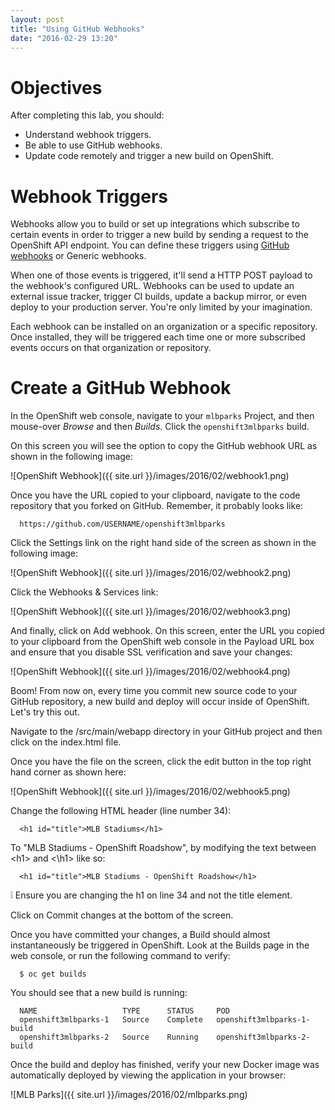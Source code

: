 ```yaml
---
layout: post
title: "Using GitHub Webhooks"
date: "2016-02-29 13:20"
---
```


# Objectives
After completing this lab, you should:

- Understand webhook triggers.
- Be able to use GitHub webhooks.
- Update code remotely and trigger a new build on OpenShift.

# Webhook Triggers

Webhooks allow you to build or set up integrations which subscribe to certain events in order to trigger a new build by sending a request to the OpenShift API endpoint. You can define these triggers using [GitHub webhooks](https://developer.github.com/webhooks/) or Generic webhooks.

When one of those events is triggered, it'll send a HTTP POST payload to the webhook's configured URL. Webhooks can be used to update an external issue tracker, trigger CI builds, update a backup mirror, or even deploy to your production server. You're only limited by your imagination.

Each webhook can be installed on an organization or a specific repository. Once installed, they will be triggered each time one or more subscribed events occurs on that organization or repository.

# Create a GitHub Webhook

In the OpenShift web console, navigate to your `mlbparks` Project, and then mouse-over *Browse* and then *Builds*. Click the `openshift3mlbparks` build.

On this screen you will see the option to copy the GitHub webhook URL as shown in the following image:

![OpenShift Webhook]({{ site.url }}/images/2016/02/webhook1.png)

Once you have the URL copied to your clipboard, navigate to the code repository that you forked on GitHub. Remember, it probably looks like:

      https://github.com/USERNAME/openshift3mlbparks

Click the Settings link on the right hand side of the screen as shown in the following image:

![OpenShift Webhook]({{ site.url }}/images/2016/02/webhook2.png)

Click the Webhooks & Services link:

![OpenShift Webhook]({{ site.url }}/images/2016/02/webhook3.png)

And finally, click on Add webhook. On this screen, enter the URL you copied to your clipboard from the OpenShift web console in the Payload URL box and ensure that you disable SSL verification and save your changes:

![OpenShift Webhook]({{ site.url }}/images/2016/02/webhook4.png)

Boom! From now on, every time you commit new source code to your GitHub repository, a new build and deploy will occur inside of OpenShift. Let's try this out.

Navigate to the /src/main/webapp directory in your GitHub project and then click on the index.html file.

Once you have the file on the screen, click the edit button in the top right hand corner as shown here:

![OpenShift Webhook]({{ site.url }}/images/2016/02/webhook5.png)

Change the following HTML header (line number 34):

      <h1 id="title">MLB Stadiums</h1>

To "MLB Stadiums - OpenShift Roadshow", by modifying the text between &lt;h1&gt; and &lt;\\h1&gt; like so:

      <h1 id="title">MLB Stadiums - OpenShift Roadshow</h1>

:grey_exclamation: Ensure you are changing the h1 on line 34 and not the title element.

Click on Commit changes at the bottom of the screen.

Once you have committed your changes, a Build should almost instantaneously be triggered in OpenShift. Look at the Builds page in the web console, or run the following command to verify:

      $ oc get builds

You should see that a new build is running:

      NAME                   TYPE      STATUS     POD
      openshift3mlbparks-1   Source    Complete   openshift3mlbparks-1-build
      openshift3mlbparks-2   Source    Running    openshift3mlbparks-2-build

Once the build and deploy has finished, verify your new Docker image was automatically deployed by viewing the application in your browser:

![MLB Parks]({{ site.url }}/images/2016/02/mlbparks.png)
